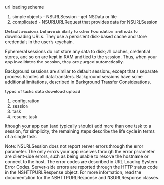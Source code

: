 url loading scheme

1. simple objects - NSURLSession - get NSData or file
2. complicated - NSURLURLRequest that provides data for NSURLSession


Default sessions behave similarly to other Foundation methods for downloading URLs. They use a persistent disk-based cache and store credentials in the user’s keychain.

Ephemeral sessions do not store any data to disk; all caches, credential stores, and so on are kept in RAM and tied to the session. Thus, when your app invalidates the session, they are purged automatically.

Background sessions are similar to default sessions, except that a separate process handles all data transfers. Background sessions have some additional limitations, described in Background Transfer Considerations.

types of tasks
data
download
upload

1. configuration
2. session
3. task
4. resume task

lthough your app can (and typically should) add more than one task to a session, for simplicity, the remaining steps describe the life cycle in terms of a single task.

Note: NSURLSession does not report server errors through the error parameter. The only errors your app receives through the error parameter are client-side errors, such as being unable to resolve the hostname or connect to the host. The error codes are described in URL Loading System Error Codes.
Server-side errors are reported through the HTTP status code in the NSHTTPURLResponse object. For more information, read the documentation for the NSHTTPURLResponse and NSURLResponse classes.